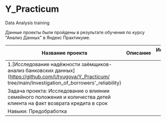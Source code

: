 # Y_Practicum
Data Analysis training



Данные  проекты  были пройдены  в результате обучения  по  курсу "Анализ Данных"  в Яндекс Практикуме.


| Название проекта        |         Описание       | Используемые библиотеки    |
| ----------------------- |:----------------------:| --------------------------:|
|1.[Исследование надёжности заёмщиков-  анализ банковских данных]  (https://github.com/Utyugova/Y_Practicum/  tree/main/Investigation_of_borrowers'_reliability)|
Задача проекта: Исследование  о влиянии семейного положения и  количества детей клиента на  факт возврата кредита в срок|
Навыки: Предобработка|
